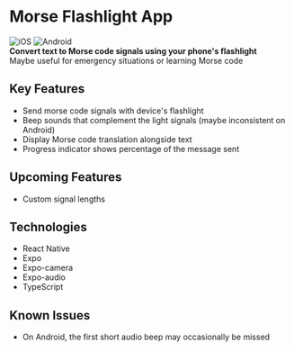 # Morse Flashlight App

<div>
  <img src="https://img.shields.io/badge/iOS-000000?style=for-the-badge&logo=apple&logoColor=white" alt="iOS" />
  <img src="https://img.shields.io/badge/Android-3DDC84?style=for-the-badge&logo=android&logoColor=white" alt="Android" />
</div>

<div>
  <strong>Convert text to Morse code signals using your phone's flashlight</strong><br/>
  Maybe useful for emergency situations or learning Morse code
</div>

## Key Features
- Send morse code signals with device's flashlight
- Beep sounds that complement the light signals (maybe inconsistent on Android)
- Display Morse code translation alongside text
- Progress indicator shows percentage of the message sent

## Upcoming Features
- Custom signal lengths

## Technologies
- React Native
- Expo
- Expo-camera
- Expo-audio
- TypeScript

## Known Issues
- On Android, the first short audio beep may occasionally be missed